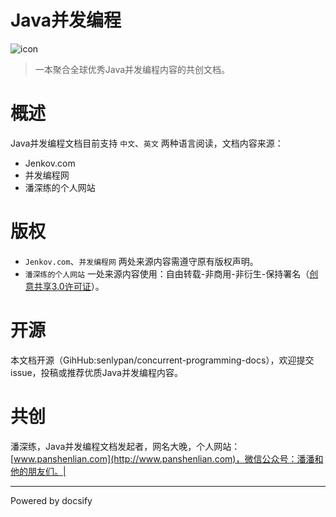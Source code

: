 # Java并发编程

![icon](http://concurrent-programming.panshenlian.com/_media/icon200.png)

> 一本聚合全球优秀Java并发编程内容的共创文档。

# 概述

Java并发编程文档目前支持 `中文`、`英文` 两种语言阅读，文档内容来源：

- Jenkov.com
- 并发编程网
- 潘深练的个人网站

# 版权

- `Jenkov.com`、`并发编程网` 两处来源内容需遵守原有版权声明。
- `潘深练的个人网站` 一处来源内容使用：自由转载-非商用-非衍生-保持署名（[创意共享3.0许可证](https://creativecommons.org/licenses/by-nc-nd/3.0/cn/)）。

# 开源

本文档开源（GihHub:senlypan/concurrent-programming-docs），欢迎提交 issue，投稿或推荐优质Java并发编程内容。

# 共创

潘深练，Java并发编程文档发起者，网名大晚，个人网站：[www.panshenlian.com](http://www.panshenlian.com)，微信公众号：潘潘和他的朋友们。|

***
Powered by docsify